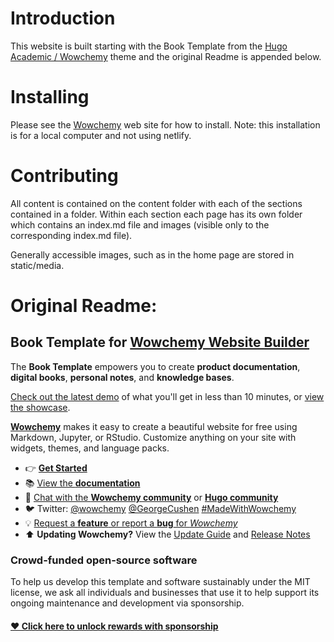 # Introduction

This website is built starting with the Book Template from the [Hugo](https://gohugo.io) [Academic / Wowchemy](https://wowchemy.com) theme and the original Readme is appended below.

# Installing

Please see the [Wowchemy](https://wowchemy.com) web site for how to install. Note: this installation is for a local computer and not using netlify.

# Contributing

All content is contained on the content folder with each of the sections contained in a folder. Within each section each page has its own folder which contains an index.md file and images (visible only to the corresponding index.md file). 

Generally accessible images, such as in the home page are stored in static/media.


# Original Readme:

<!--<p align="center"><a href="https://wowchemy.com" target="_blank" rel="noopener"><img src="https://sourcethemes.com/academic/img/logo_200px.png" alt="Wowchemy Website Builder"></a></p>-->

## Book Template for [Wowchemy Website Builder](https://wowchemy.com)

The **Book Template** empowers you to create **product documentation**, **digital books**, **personal notes**, and **knowledge bases**.

[Check out the latest demo](https://book-starter.netlify.app/) of what you'll get in less than 10 minutes, or [view the showcase](https://wowchemy.com/user-stories/).

[**Wowchemy**](https://github.com/wowchemy/wowchemy-hugo-modules) makes it easy to create a beautiful website for free using Markdown, Jupyter, or RStudio. Customize anything on your site with widgets, themes, and language packs.

- 👉 [**Get Started**](https://wowchemy.com/docs/install/)
- 📚 [View the **documentation**](https://wowchemy.com/docs/)
- 💬 [Chat with the **Wowchemy community**](https://discord.gg/z8wNYzb) or [**Hugo community**](https://discourse.gohugo.io)
- 🐦 Twitter: [@wowchemy](https://twitter.com/wowchemy) [@GeorgeCushen](https://twitter.com/GeorgeCushen) [#MadeWithWowchemy](https://twitter.com/search?q=(%23MadeWithWowchemy%20OR%20%23MadeWithAcademic)&src=typed_query)
- 💡 [Request a **feature** or report a **bug** for _Wowchemy_](https://github.com/wowchemy/wowchemy-hugo-modules/issues)
- ⬆️ **Updating Wowchemy?** View the [Update Guide](https://wowchemy.com/docs/update/) and [Release Notes](https://wowchemy.com/updates/)

### Crowd-funded open-source software

To help us develop this template and software sustainably under the MIT license, we ask all individuals and businesses that use it to help support its ongoing maintenance and development via sponsorship.

#### [❤️ Click here to unlock rewards with sponsorship](https://wowchemy.com/plans/)

<!--
[![Screenshot]()](https://github.com/wowchemy/starter-book)
-->

<!--
[![](https://ga-beacon.appspot.com/UA-78646709-2/starter-book/readme?pixel)](https://github.com/igrigorik/ga-beacon)
-->
